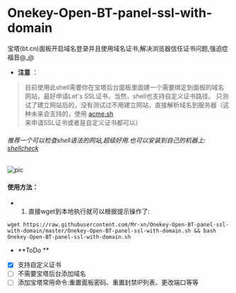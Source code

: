 # Onekey-Open-BT-panel-ssl-with-domain
宝塔(bt.cn)面板开启域名登录并且使用域名证书,解决浏览器信任证书问题,强迫症福音@_@

* **注意** ：
> 目前使用此shell需要你在宝塔后台面板里面建一个需要绑定到面板的域名网站，最好申请Let's SSL证书，当然，shell也支持自定义证书路径。
> 只测试了建立网站后的，没有测试过不用建立网站，直接解析域名到服务器（这种未来会支持的，使用 [acme.sh](https://github.com/Neilpang/acme.sh) 来申请SSL证书或者是自定义证书都可以）

###### 推荐一个可以检查shell语法的网站,超级好用.也可以安装到自己的机器上:  [shellcheck](https://www.shellcheck.net/)

![pic](https://raw.githubusercontent.com/Mr-xn/Onekey-Open-BT-panel-ssl-with-domain/master/shotpic_2018-08-22_12-54-16.png)

#### 使用方法：
- 1. 直接wget到本地执行就可以根据提示操作了:  
``` shell
wget https://raw.githubusercontent.com/Mr-xn/Onekey-Open-BT-panel-ssl-with-domain/master/Onekey-Open-BT-panel-ssl-with-domain.sh && bash Onekey-Open-BT-panel-ssl-with-domain.sh
```
* **ToDo **
- [x] 支持自定义证书
- [ ] 不需要宝塔后台添加域名
- [ ] 添加宝塔常用命令:重置面板密码、重置封禁IP列表、更改端口等等